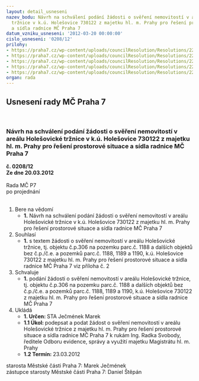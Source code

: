 ```yaml
---
layout: detail_usneseni
nazev_bodu: Návrh na schválení podání žádosti o svěření nemovitostí v areálu Holešovické
  tržnice v k.ú. Holešovice 730122 z majetku hl. m. Prahy pro řešení prostorové situace
  a sídla radnice MČ Praha 7
datum_vzniku_usneseni: '2012-03-20 00:00:00'
cislo_usneseni: '0208/12'
prilohy:
- https://praha7.cz/wp-content/uploads/councilResolution/Resolutions/22982/16-12-usneseni_zmc_zamer_svereni_holesovicke_trznice.doc
- https://praha7.cz/wp-content/uploads/councilResolution/Resolutions/22982/16-12-zadost_o_svereni_holesovicke_trznice_mhmp.doc
- https://praha7.cz/wp-content/uploads/councilResolution/Resolutions/22982/16-12-priloha_c_3_seznam_veci_ke_svereni.doc
- https://praha7.cz/wp-content/uploads/councilResolution/Resolutions/22982/16-12-priloha_c_4_zamer.doc
- https://praha7.cz/wp-content/uploads/councilResolution/Resolutions/22982/16-12-info_z_kn_holesovicka_trznice.pdf
organ: rada
---
```

<div id="ucUsn_pList" class="usn">
	<span><h2>Usnesení rady MČ Praha 7 </h2>
<br></span><div class="standBody">
<span><h3>Návrh na schválení podání žádosti o svěření nemovitostí v areálu Holešovické tržnice v k.ú. Holešovice 730122 z majetku hl. m. Prahy pro řešení prostorové situace a sídla radnice MČ Praha 7</h3></span><div class="center">
		<strong>č. 0208/12</strong><br>
	</div>
<div class="center">
		<strong>Ze dne 20.03.2012</strong><br><br>
	</div>Rada MČ P7<br> po projednání<br><br><ol>
<li>Bere na vědomí<ul><li>
<strong>1.</strong> Návrh na schválení podání žádosti o svěření nemovitostí v areálu Holešovické tržnice v k.ú. Holešovice 730122 z majetku hl. m. Prahy pro řešení prostorové situace a sídla radnice MČ Praha 7</li></ul>
</li>
<li>Souhlasí<ul><li>
<strong>1.</strong> s textem žádosti o svěření nemovitostí v areálu Holešovické tržnice, tj. objektu č.p.306 na pozemku parc.č. 1188 a dalších objektů bez č.p./č.e. a pozemků parc.č. 1188, 1189 a 1190, k.ú. Holešovice 730122 z majetku hl. m. Prahy pro řešení prostorové situace a sídla radnice MČ Praha 7 viz příloha č. 2</li></ul>
</li>
<li>Schvaluje<ul><li>
<strong>1.</strong> podání žádosti o svěření nemovitostí v areálu Holešovické tržnice, tj. objektu č.p.306 na pozemku parc.č. 1188 a dalších objektů bez č.p./č.e. a pozemků parc.č. 1188, 1189 a 1190, k.ú. Holešovice 730122 z majetku hl. m. Prahy pro řešení prostorové situace a sídla radnice MČ Praha 7        </li></ul>
</li>
<li>Ukládá<ul>
<li>
<strong>1. Určen: </strong>STA Ječmének Marek</li>
<li>
<strong>1.1 Úkol: </strong>podepsat a podat žádost o svěření nemovitostí v areálu Holešovické tržnice z majetku hl. m. Prahy pro řešení prostorové situace a sídla radnice MČ Praha 7 k rukám Ing. Radka Svobody, ředitele Odboru evidence, správy a využití majetku Magistrátu hl. m. Prahy</li>
<li>
<strong>1.2 Termín: </strong>23.03.2012</li>
</ul>
</li>
</ol>starosta Městské části Praha 7: Marek Ječmének<br>zástupce starosty Městské části Praha 7: Daniel Štěpán 
</div>
</div>